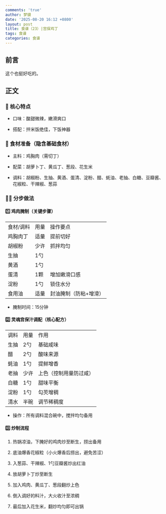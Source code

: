 ```yaml
---
comments: 'true'
author: 梦貘
date: '2025-08-20 16:12 +0800'
layout: post
title: 食谱（23）|宫保鸡丁
tags: 食谱
categories: 食谱
---
```

## 前言

这个也挺好吃的。

## 正文

### 🌟 核心特点

- 口味：酸甜微辣，嫩滑爽口
  
- 搭配：拌米饭绝佳，下饭神器
  

### 🥘 食材准备（隐含基础食材）

- 主料：鸡胸肉（需切丁）
  
- 配菜：胡萝卜丁、黄瓜丁、葱段、花生米
  
- 调料：胡椒粉、生抽、黄酒、蛋清、淀粉、醋、蚝油、老抽、白糖、豆瓣酱、花椒粒、干辣椒、葱蒜
  

### 👨🍳 分步做法

#### 1️⃣ 鸡肉腌制（关键步骤）

|     |     |     |
| --- | --- | --- |
| 食材/调料 | 用量  | 操作要点 |
| 鸡胸肉丁 | 适量  | 提前切好 |
| 胡椒粉 | 少许  | 抓拌均匀 |
| 生抽  | 1勺  |     |
| 黄酒  | 1勺  |     |
| 蛋清  | 1颗  | 增加嫩滑口感 |
| 淀粉  | 1勺  | 锁住水分 |
| 食用油 | 适量  | 封油腌制（防粘+增滑） |

- 腌制时间：15分钟

#### 2️⃣ 灵魂宫保汁调配（核心配方）

|     |     |     |
| --- | --- | --- |
| 调料  | 用量  | 作用  |
| 生抽  | 2勺  | 基础咸味 |
| 醋   | 2勺  | 酸味来源 |
| 蚝油  | 1勺  | 提鲜增香 |
| 老抽  | 少许  | 上色（控制用量防过咸） |
| 白糖  | 1勺  | 甜味平衡 |
| 淀粉  | 1勺  | 勾芡增稠 |
| 清水  | 半碗  | 调节稀稠度 |

- 操作：所有调料混合碗中，搅拌均匀备用

#### 3️⃣ 炒制流程

1. 热锅凉油，下腌好的鸡肉炒至断生，捞出备用
  
2. 底油爆香花椒粒（小火爆香后捞出，避免苦涩）
  
3. 入葱蒜、干辣椒、1勺豆瓣酱炒出红油
  
4. 放胡萝卜丁炒至断生
  
5. 加入鸡肉、黄瓜丁、葱段翻炒上色
  
6. 倒入调好的料汁，大火收汁至浓稠
  
7. 最后加入花生米，翻炒均匀即可出锅
